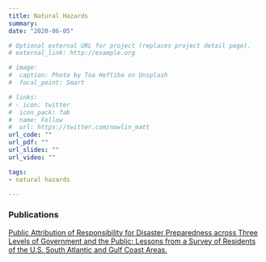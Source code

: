```yaml
---
title: Natural Hazards
summary:
date: "2020-06-05"

# Optional external URL for project (replaces project detail page).
# external_link: http://example.org

# image:
#  caption: Photo by Toa Heftiba on Unsplash
#  focal_point: Smart

# links:
# - icon: twitter
#  icon_pack: fab
#  name: Follow
#  url: https://twitter.com/nowlin_matt
url_code: ""
url_pdf: ""
url_slides: ""
url_video: ""

tags:
- natural hazards

---
```



### Publications 

<a href="/publication/fed-public/" itemprop="url"><span itemprop="name">Public Attribution of Responsibility for Disaster Preparedness across Three Levels of Government and the Public: Lessons from a Survey of Residents of the U.S. South Atlantic and Gulf Coast Areas. </span></a> 

